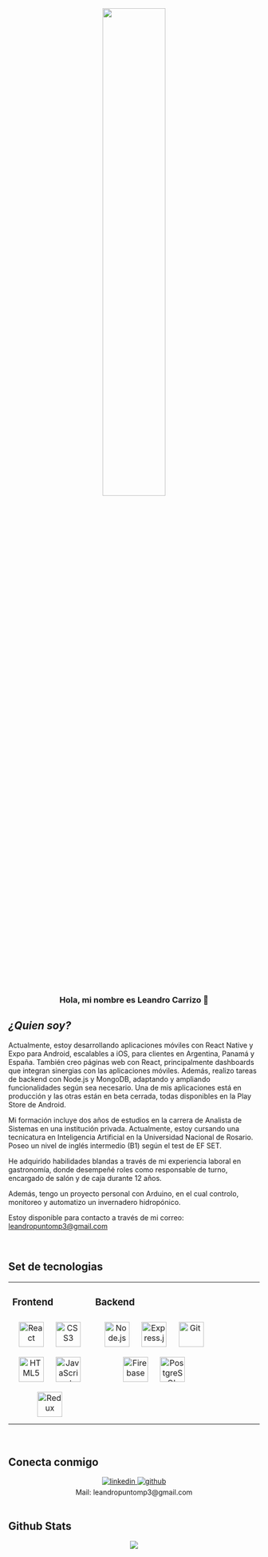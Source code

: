 <div align="center">
<img src="https://rishavanand.github.io/static/images/greetings.gif" align="center" style="width: 50%" />
</div>  
  

### <div align="center">Hola, mi nombre es Leandro Carrizo 🚀</div>  
  

## ***¿Quien soy?***  
  

Actualmente, estoy desarrollando aplicaciones móviles con React Native y Expo para Android, escalables a iOS, para clientes en Argentina, Panamá y España. También creo páginas web con React, principalmente dashboards que integran sinergias con las aplicaciones móviles. Además, realizo tareas de backend con Node.js y MongoDB, adaptando y ampliando funcionalidades según sea necesario. Una de mis aplicaciones está en producción y las otras están en beta cerrada, todas disponibles en la Play Store de Android.

Mi formación incluye dos años de estudios en la carrera de Analista de Sistemas en una institución privada. Actualmente, estoy cursando una tecnicatura en Inteligencia Artificial en la Universidad Nacional de Rosario. Poseo un nivel de inglés intermedio (B1) según el test de EF SET.

He adquirido habilidades blandas a través de mi experiencia laboral en gastronomía, donde desempeñé roles como responsable de turno, encargado de salón y de caja durante 12 años.

Además, tengo un proyecto personal con Arduino, en el cual controlo, monitoreo y automatizo un invernadero hidropónico.

Estoy disponible para contacto a través de mi correo: leandropuntomp3@gmail.com
  

<br/>  


## Set de tecnologias
<table><tr><td valign="top" width="33%">



### Frontend  
<div align="center">  
<a href="https://reactjs.org/" target="_blank"><img style="margin: 10px" src="https://profilinator.rishav.dev/skills-assets/react-original-wordmark.svg" alt="React" height="50" /></a>  
<a href="https://www.w3schools.com/css/" target="_blank"><img style="margin: 10px" src="https://profilinator.rishav.dev/skills-assets/css3-original-wordmark.svg" alt="CSS3" height="50" /></a>  
<a href="https://en.wikipedia.org/wiki/HTML5" target="_blank"><img style="margin: 10px" src="https://profilinator.rishav.dev/skills-assets/html5-original-wordmark.svg" alt="HTML5" height="50" /></a>  
<a href="https://www.javascript.com/" target="_blank"><img style="margin: 10px" src="https://profilinator.rishav.dev/skills-assets/javascript-original.svg" alt="JavaScript" height="50" /></a>  
<a href="https://redux.js.org/" target="_blank"><img style="margin: 10px" src="https://profilinator.rishav.dev/skills-assets/redux-original.svg" alt="Redux" height="50" /></a>  
</div>

</td><td valign="top" width="50%">


### Backend  
<div align="center">  
<a href="https://nodejs.org/" target="_blank"><img style="margin: 10px" src="https://profilinator.rishav.dev/skills-assets/nodejs-original-wordmark.svg" alt="Node.js" height="50" /></a>  
<a href="https://expressjs.com/" target="_blank"><img style="margin: 10px" src="https://profilinator.rishav.dev/skills-assets/express-original-wordmark.svg" alt="Express.js" height="50" /></a>  
<a href="https://github.com/" target="_blank"><img style="margin: 10px" src="https://profilinator.rishav.dev/skills-assets/git-scm-icon.svg" alt="Git" height="50" /></a>  
<a href="https://firebase.google.com/" target="_blank"><img style="margin: 10px" src="https://profilinator.rishav.dev/skills-assets/firebase.png" alt="Firebase" height="50" /></a>  
<a href="https://www.postgresql.org/" target="_blank"><img style="margin: 10px" src="https://profilinator.rishav.dev/skills-assets/postgresql-original-wordmark.svg" alt="PostgreSQL" height="50" /></a>  
</div>

</td><td valign="top" width="50%">



</td></tr></table>  

<br/>  


## Conecta conmigo  
<div align="center">
<a href="https://linkedin.com/in/leandro-javier-carrizo" target="_blank">
<img src=https://img.shields.io/badge/linkedin-%231E77B5.svg?&style=for-the-badge&logo=linkedin&logoColor=white alt=linkedin style="margin-bottom: 5px;" />
</a>
<a href="https://github.com/L34ndro0" target="_blank">
<img src=https://img.shields.io/badge/github-%2324292e.svg?&style=for-the-badge&logo=github&logoColor=white alt=github style="margin-bottom: 5px;" />
</a> 
<br/>  
Mail: leandropuntomp3@gmail.com
</div>  
  

<br/>  


## Github Stats  
<div align="center"><img src="https://github-readme-stats.vercel.app/api?username=L34ndro0&show_icons=true&count_private=true&hide_border=true" align="center" /></div>  

<br/>  



